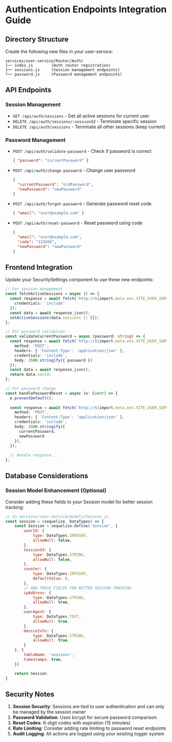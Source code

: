 # Authentication Endpoints Integration Guide

## Directory Structure
Create the following new files in your user-service:

```
services/user-service/Router/Auth/
├── index.js        (Auth router registration)
├── sessions.js     (Session management endpoints)
└── password.js     (Password management endpoints)
```

## API Endpoints

### Session Management
- `GET /api/auth/sessions` - Get all active sessions for current user
- `DELETE /api/auth/sessions/:sessionId` - Terminate specific session
- `DELETE /api/auth/sessions` - Terminate all other sessions (keep current)

### Password Management
- `POST /api/auth/validate-password` - Check if password is correct
  ```json
  { "password": "currentPassword" }
  ```

- `POST /api/auth/change-password` - Change user password
  ```json
  { 
    "currentPassword": "oldPassword",
    "newPassword": "newPassword"
  }
  ```
<!-- curl command  current password: test@gmail.com  new: testt@gmail.com-->

<!-- curl -X POST -H "Content-Type: application/json"  -d '{"currentPassword": "test@gmail.com", "newPassword": "testt@gmail.com"}' http://localhost/api/auth/change-password -->



- `POST /api/auth/forgot-password` - Generate password reset code
  ```json
  { "email": "user@example.com" }
  ```

- `POST /api/auth/reset-password` - Reset password using code
  ```json
  { 
    "email": "user@example.com",
    "code": "123456",
    "newPassword": "newPassword"
  }
  ```

## Frontend Integration

Update your SecuritySettings component to use these new endpoints:

```typescript
// For session management
const fetchActiveSessions = async () => {
  const response = await fetch(`http://${import.meta.env.VITE_USER_SERVICE_HOST}:${import.meta.env.VITE_USER_SERVICE_PORT}/api/auth/sessions`, {
    credentials: 'include'
  });
  const data = await response.json();
  setActiveSessions(data.sessions || []);
};

// For password validation
const validateCurrentPassword = async (password: string) => {
  const response = await fetch(`http://${import.meta.env.VITE_USER_SERVICE_HOST}:${import.meta.env.VITE_USER_SERVICE_PORT}/api/auth/validate-password`, {
    method: 'POST',
    headers: { 'Content-Type': 'application/json' },
    credentials: 'include',
    body: JSON.stringify({ password })
  });
  const data = await response.json();
  return data.valid;
};

// For password change
const handlePasswordReset = async (e: Event) => {
  e.preventDefault();
  
  const response = await fetch(`http://${import.meta.env.VITE_USER_SERVICE_HOST}:${import.meta.env.VITE_USER_SERVICE_PORT}/api/auth/change-password`, {
    method: 'POST',
    headers: { 'Content-Type': 'application/json' },
    credentials: 'include',
    body: JSON.stringify({
      currentPassword,
      newPassword
    }),
  });
  
  // Handle response...
};
```

## Database Considerations

### Session Model Enhancement (Optional)
Consider adding these fields to your Session model for better session tracking:

```javascript
// In services/user-service/models/Session.js
const session = (sequelize, DataTypes) => {
    const Session = sequelize.define('Session', {
        userId: {
            type: DataTypes.INTEGER,
            allowNull: false,
        },
        SessionId: {
            type: DataTypes.STRING,
            allowNull: false,
        },
        counter: {
            type: DataTypes.INTEGER,
            defaultValue: 0,
        },
        // ADD THESE FIELDS FOR BETTER SESSION TRACKING
        ipAddress: {
            type: DataTypes.STRING,
            allowNull: true,
        },
        userAgent: {
            type: DataTypes.TEXT,
            allowNull: true,
        },
        deviceInfo: {
            type: DataTypes.STRING,
            allowNull: true,
        }
    }, {
        tableName: 'sessions',
        timestamps: true,
    })

    return Session
}
```

## Security Notes

1. **Session Security**: Sessions are tied to user authentication and can only be managed by the session owner
2. **Password Validation**: Uses bcrypt for secure password comparison
3. **Reset Codes**: 6-digit codes with expiration (15 minutes)
4. **Rate Limiting**: Consider adding rate limiting to password reset endpoints
5. **Audit Logging**: All actions are logged using your existing logger system